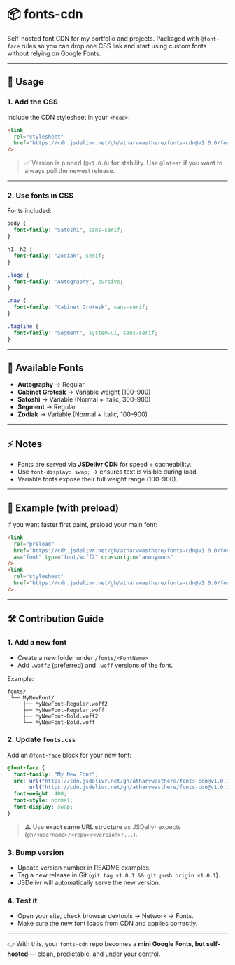 # 📦 fonts-cdn

Self-hosted font CDN for my portfolio and projects.
Packaged with `@font-face` rules so you can drop one CSS link and start using custom fonts without relying on Google Fonts.

---

## 🚀 Usage

### 1. Add the CSS

Include the CDN stylesheet in your `<head>`:

```html
<link
  rel="stylesheet"
  href="https://cdn.jsdelivr.net/gh/atharvwasthere/fonts-cdn@v1.0.0/fonts.css"
/>
```

> ✅ Version is pinned (`@v1.0.0`) for stability.
> Use `@latest` if you want to always pull the newest release.

---

### 2. Use fonts in CSS

Fonts included:

```css
body {
  font-family: "Satoshi", sans-serif;
}

h1, h2 {
  font-family: "Zodiak", serif;
}

.logo {
  font-family: "Autography", cursive;
}

.nav {
  font-family: "Cabinet Grotesk", sans-serif;
}

.tagline {
  font-family: "Segment", system-ui, sans-serif;
}
```

---

## 📂 Available Fonts

* **Autography** → Regular
* **Cabinet Grotesk** → Variable weight (100–900)
* **Satoshi** → Variable (Normal + Italic, 300–900)
* **Segment** → Regular
* **Zodiak** → Variable (Normal + Italic, 100–900)

---

## ⚡ Notes

* Fonts are served via **JSDelivr CDN** for speed + cacheability.
* Use `font-display: swap;` → ensures text is visible during load.
* Variable fonts expose their full weight range (100–900).

---

## 🔮 Example (with preload)

If you want faster first paint, preload your main font:

```html
<link
  rel="preload"
  href="https://cdn.jsdelivr.net/gh/atharvwasthere/fonts-cdn@v1.0.0/fonts/satoshi/Satoshi-Variable.woff2"
  as="font" type="font/woff2" crossorigin="anonymous"
/>
<link
  rel="stylesheet"
  href="https://cdn.jsdelivr.net/gh/atharvwasthere/fonts-cdn@v1.0.0/fonts.css"
/>
```

---

## 🛠️ Contribution Guide

### 1. Add a new font

* Create a new folder under `/fonts/<FontName>`
* Add `.woff2` (preferred) and `.woff` versions of the font.

Example:

```
fonts/
 └── MyNewFont/
     ├── MyNewFont-Regular.woff2
     ├── MyNewFont-Regular.woff
     ├── MyNewFont-Bold.woff2
     └── MyNewFont-Bold.woff
```

### 2. Update `fonts.css`

Add an `@font-face` block for your new font:

```css
@font-face {
  font-family: "My New Font";
  src: url("https://cdn.jsdelivr.net/gh/atharvwasthere/fonts-cdn@v1.0.1/fonts/MyNewFont/MyNewFont-Regular.woff2") format("woff2"),
       url("https://cdn.jsdelivr.net/gh/atharvwasthere/fonts-cdn@v1.0.1/fonts/MyNewFont/MyNewFont-Regular.woff") format("woff");
  font-weight: 400;
  font-style: normal;
  font-display: swap;
}
```

> ⚠️ Use **exact same URL structure** as JSDelivr expects (`gh/<username>/<repo>@<version>/...`).

### 3. Bump version

* Update version number in README examples.
* Tag a new release in Git (`git tag v1.0.1 && git push origin v1.0.1`).
* JSDelivr will automatically serve the new version.

### 4. Test it

* Open your site, check browser devtools → Network → Fonts.
* Make sure the new font loads from CDN and applies correctly.

---

👉 With this, your `fonts-cdn` repo becomes a **mini Google Fonts, but self-hosted** — clean, predictable, and under your control.
